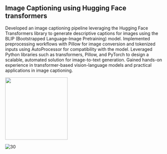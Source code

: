 ## Image Captioning using Hugging Face transformers

Developed an image captioning pipeline leveraging the Hugging Face Transformers library to generate descriptive captions for images using the BLIP (Bootstrapped Language-Image Pretraining) model. Implemented preprocessing workflows with Pillow for image conversion and tokenized inputs using AutoProcessor for compatibility with the model. Leveraged Python libraries such as transformers, Pillow, and PyTorch to design a scalable, automated solution for image-to-text generation. Gained hands-on experience in transformer-based vision-language models and practical applications in image captioning.

<img width=200 src="https://github.com/user-attachments/assets/df14f68b-d816-4a30-9bb0-fa4056e694bb">

![30](https://github.com/user-attachments/assets/df14f68b-d816-4a30-9bb0-fa4056e694bb)
